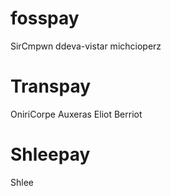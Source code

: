 # fosspay
SirCmpwn
ddeva-vistar
michcioperz

# Transpay
OniriCorpe
Auxeras
Eliot Berriot

# Shleepay
Shlee
